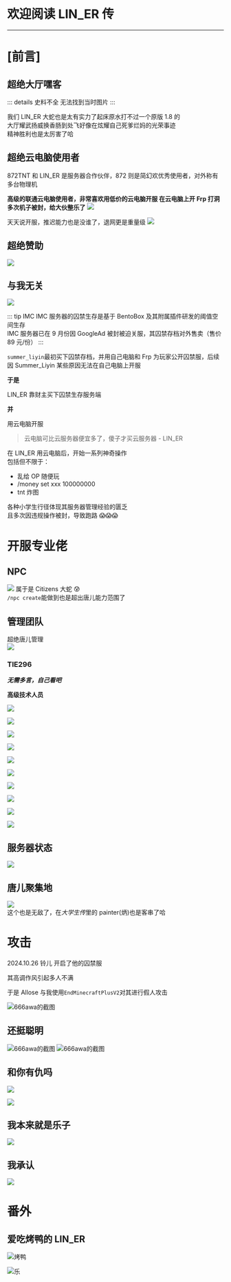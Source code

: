 # 欢迎阅读 LIN_ER 传

---

# [**前言**]

## 超绝大厅嘿客

::: details 史料不全
无法找到当时图片
:::

我们 LIN_ER 大蛇也是太有实力了起床原水打不过一个原版 1.8 的  
大厅耀武扬威换香肠到处飞好像在炫耀自己死爹烂妈的光荣事迹  
精神胜利也是太厉害了哈

## 超绝云电脑使用者

872TNT 和 LIN_ER 是服务器合作伙伴，872 则是简幻欢优秀使用者，对外称有多台物理机

**高级的联通云电脑使用者，非常喜欢用低价的云电脑开服
在云电脑上开 Frp 打洞多次机子被封，给大伙整乐了**
![](/others/LINER/s1.png)

天天说开服，推迟能力也是没谁了，退网更是重量级
![](/others/LINER/退网.png)

## 超绝赞助

![](/others/LINER/donate.png)

## 与我无关

![](/others/LINER/公告.png)

::: tip IMC
IMC 服务器的囚禁生存是基于 BentoBox 及其附属插件研发的阈值空间生存  
IMC 服务器已在 9 月份因 GoogleAd 被封被迫关服，其囚禁存档对外售卖（售价 89 元/份）
:::

`summer_liyin`最初买下囚禁存档，并用自己电脑和 Frp 为玩家公开囚禁服，后续因 Summer_Liyin 某些原因无法在自己电脑上开服

**于是**

LIN_ER 靠财主买下囚禁生存服务端

**并**

用云电脑开服

> 云电脑可比云服务器便宜多了，傻子才买云服务器 - LIN_ER

在 LIN_ER 用云电脑后，开始一系列神奇操作  
包括但不限于：

- 乱给 OP 随便玩
- /money set xxx 100000000
- tnt 炸图

各种小学生行径体现其服务器管理经验的匮乏  
且多次因违规操作被封，导致跑路 😱😱😱

# 开服专业佬

## NPC

![](/others/LINER/npc.png)
属于是 Citizens 大蛇 😰  
`/npc create`能做到也是超出唐儿能力范围了

## 管理团队

超绝唐儿管理  
![](/others/LINER/donate.png)

### TIE296

**_无需多言，自己看吧_**

**高级技术人员**

![](/others/LINER/tie1.png)

![](/others/LINER/tie2.png)

![](/others/LINER/tie3.png)

![](/others/LINER/tie4.png)

![](/others/LINER/tie5.png)

![](/others/LINER/tie6.png)

![](/others/LINER/tie7.png)

![](/others/LINER/tie8.png)

![](/others/LINER/tie9.png)

![](/others/LINER/tie10.png)

## 服务器状态

![](/others/LINER/nb.png)

## 唐儿聚集地

![](/others/LINER/list.png)  
这个也是无敌了，在*大学生传*里的 painter(炳)也是客串了哈

# 攻击

2024.10.26 铃儿 开启了他的囚禁服

其高调作风引起多人不满

于是 Allose 与我使用`EndMinecraftPlusV2`对其进行假人攻击

![666awa的截图](/others/LINER/bot.png)

## 还挺聪明

![666awa的截图](/others/LINER/highiq.png)
![666awa的截图](/others/LINER/smart.png)

## 和你有仇吗

![](/others/LINER/1.png)

![](/others/LINER/2.png)

## 我本来就是乐子

![](/others/LINER/3.png)

## 我承认

![](/others/LINER/承认.png)

# 番外

## 爱吃烤鸭的 LIN_ER

![烤鸭](/others/LINER/duck.png)

![乐](/others/LINER/乐.png)
